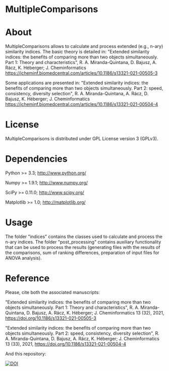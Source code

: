 # MultipleComparisons

# About
MultipleComparisons allows to calculate and process extended (e.g., n-ary) similarity indices.
The basic theory is detailed in: "Extended similarity indices: the benefits of comparing more than two objects simultaneously. Part 1: Theory and characteristics", R. A. Miranda-Quintana, D. Bajusz, A. Rácz, K. Héberger; J. Cheminformatics https://jcheminf.biomedcentral.com/articles/10.1186/s13321-021-00505-3

Some applications are presented in: "Extended similarity indices: the benefits of comparing more than two objects simultaneously. Part 2: speed, consistency, diversity selection", R. A. Miranda-Quintana, A. Rácz, D. Bajusz, K. Héberger; J. Cheminformatics https://jcheminf.biomedcentral.com/articles/10.1186/s13321-021-00504-4

# License
MultipleComparisons is distributed under GPL License version 3 (GPLv3).

# Dependencies
Python >= 3.3;  http://www.python.org/

Numpy >= 1.9.1;  http://www.numpy.org/

SciPy >= 0.11.0;  http://www.scipy.org/

Matplotlib >= 1.0;  http://matplotlib.org/

# Usage
The folder "indices" contains the classes used to calculate and process the n-ary indices.
The folder "post_processing" contains auxiliary functionality that can be used to process the results (generating files with the results of the
comparisons, sum of ranking differences, preparation of input files for ANOVA analysis).

# Reference
Please, cite both the associated manuscripts:

"Extended similarity indices: the benefits of comparing more than two objects simultaneously. Part 1: Theory and characteristics", R. A. Miranda-Quintana, D. Bajusz, A. Rácz, K. Héberger; J. Cheminformatics 13 (32), 2021, https://doi.org/10.1186/s13321-021-00505-3

"Extended similarity indices: the benefits of comparing more than two objects simultaneously. Part 2: speed, consistency, diversity selection", R. A. Miranda-Quintana, D. Bajusz, A. Rácz, K. Héberger; J. Cheminformatics 13 (33), 2021, https://doi.org/10.1186/s13321-021-00504-4


And this repository:

[![DOI](https://zenodo.org/badge/DOI/10.5281/zenodo.3997606.svg)](https://doi.org/10.5281/zenodo.3997606)

